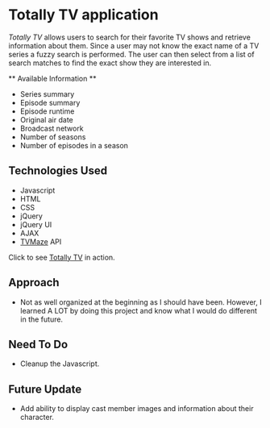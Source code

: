 # Totally TV application
*Totally TV* allows users to search for their favorite TV shows and retrieve information about them. Since a user may not know the exact name of a TV series a fuzzy search is performed. The user can then select from a list of search matches to find the exact show they are interested in.

** Available Information **
- Series summary
- Episode summary
- Episode runtime
- Original air date
- Broadcast network
- Number of seasons
- Number of episodes in a season

## Technologies Used
- Javascript
- HTML
- CSS
- jQuery
- jQuery UI
- AJAX
- [TVMaze](https://api.tvmaze.com/) API

Click to see [Totally TV](https://fhoward123.github.io/TotallyTV/index.html) in action.

## Approach
- Not as well organized at the beginning as I should have been. However, I learned A LOT by doing this project and know what I would do different in the future.

## Need To Do
- Cleanup the Javascript.

## Future Update
- Add ability to display cast member images and information about their character.
